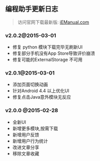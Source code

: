 编程助手更新日志
--------------
> 访问官网下载最新版: [iEManual.com](http://www.iemanual.com/)


### v2.0.2@2015-03-01

* 修复 python 模块下载完毕无刷新UI  
* 修复部分手机没有App Store导致评价崩溃 
* 修复可能的ExternalStorage 不可用

### v2.0.1@2015-03-01

* 添加页面切换动画
* 针对Android 4.4 以上优化UI
* 修复点击Java意外模块无反应

### v2.0.0 @2015-02-28

* 全新UI
* 新增更多模块,按需下载
* 新增用户反馈
* 新增用户行为统计
* 改进文章分享
* 移除文章收藏